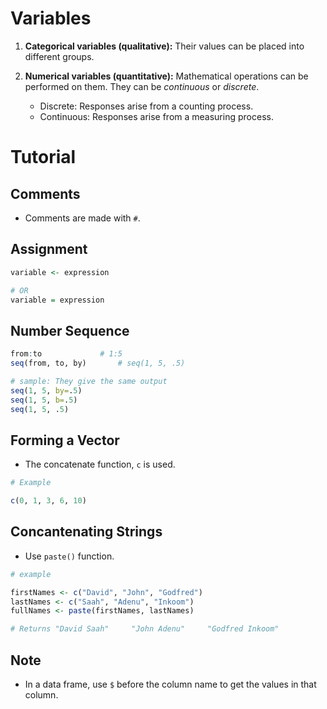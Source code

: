 # Variables

1. **Categorical variables (qualitative):** Their values can be placed into different groups.
2. **Numerical variables (quantitative):** Mathematical operations can be performed on them. They can be *continuous* or *discrete*.

    - Discrete: Responses arise from a counting process.
    - Continuous: Responses arise from a measuring process.

# Tutorial

## Comments

- Comments are made with `#`.

## Assignment

```R
variable <- expression

# OR
variable = expression
```

## Number Sequence

```R
from:to			    # 1:5
seq(from, to, by)	    # seq(1, 5, .5)

# sample: They give the same output
seq(1, 5, by=.5)
seq(1, 5, b=.5)
seq(1, 5, .5)
```

## Forming a Vector

- The concatenate function, `c` is used.

```R
# Example

c(0, 1, 3, 6, 10)
```

## Concantenating Strings

- Use `paste()` function.

```R
# example

firstNames <- c("David", "John", "Godfred")
lastNames <- c("Saah", "Adenu", "Inkoom")
fullNames <- paste(firstNames, lastNames)

# Returns "David Saah"     "John Adenu"     "Godfred Inkoom"
```

## Note

- In a data frame, use `$` before the column name to get the values in that column.
